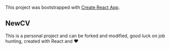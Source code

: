 This project was bootstrapped with [Create React App](https://github.com/facebook/create-react-app).

## NewCV

This is a personal project and can be forked and modified, good luck on job hunting, created with React and ❤️
